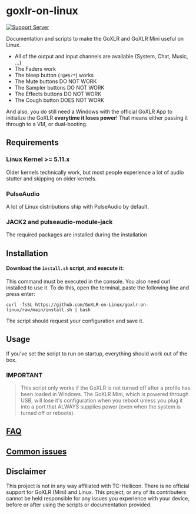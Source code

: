 # goxlr-on-linux

[![Support Server](https://img.shields.io/discord/828348446775574548.svg?label=Discord&logo=Discord&colorB=7289da&style=flat)](https://discord.gg/Wbp3UxkX2j)

Documentation and scripts to make the GoXLR and GoXLR Mini useful on Linux.

- All of the output and input channels are available (System, Chat, Music, ...)
- The Faders work
- The bleep button (`!@#$?*`) works
- The Mute buttons DO NOT WORK
- The Sampler buttons DO NOT WORK
- The Effects buttons DO NOT WORK
- The Cough button DOES NOT WORK

And also, you do still need a Windows with the official GoXLR App to initialize the GoXLR **everytime it loses power**!
That means either passing it through to a VM, or dual-booting.

## Requirements

### Linux Kernel >= 5.11.x
Older kernels technically work, but most people experience a lot of audio stutter and skipping on older kernels.

### PulseAudio
A lot of Linux distributions ship with PulseAudio by default.

### JACK2 and pulseaudio-module-jack
The required packages are installed during the installation

## Installation

#### Download the `install.sh` script, and execute it:
This command must be executed in the console. You also need curl installed to use it. To do this, open the terminal, paste the following line and press enter:
```
curl -fsSL https://github.com/GoXLR-on-Linux/goxlr-on-linux/raw/main/install.sh | bash
```
The script should request your configuration and save it.

## Usage
If you've set the script to run on startup, everything should work out of the box.


### IMPORTANT


> This script only works if the GoXLR is not turned off after a profile has been loaded in Windows. The GoXLR Mini, which is powered through USB, will lose it's configuration when you reboot unless you plug it into a port that ALWAYS supplies power (even when the system is turned off or reboots).


## [FAQ](https://github.com/GoXLR-on-Linux/goxlr-on-linux/wiki/FAQ)


## [Common issues](https://github.com/GoXLR-on-Linux/goxlr-on-linux/wiki/Common-issues#common-issues)


## Disclaimer
This project is not in any way affiliated with TC-Hellicon. There is no official support for GoXLR (Mini) and Linux. This project, or any of its contributers cannot be held responsible for any issues you experience with your device, before or after using the scripts or documentation provided.
